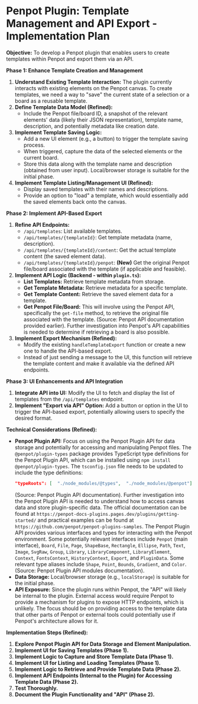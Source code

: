 # Penpot Plugin: Template Management and API Export - Implementation Plan

**Objective:** To develop a Penpot plugin that enables users to create templates within Penpot and export them via an API.

**Phase 1: Enhance Template Creation and Management**

1.  **Understand Existing Template Interaction:** The plugin currently interacts with existing elements on the Penpot canvas. To create templates, we need a way to "save" the current state of a selection or a board as a reusable template.
2.  **Define Template Data Model (Refined):**
    *   Include the Penpot file/board ID, a snapshot of the relevant elements' data (likely their JSON representation), template name, description, and potentially metadata like creation date.
3.  **Implement Template Saving Logic:**
    *   Add a new UI element (e.g., a button) to trigger the template saving process.
    *   When triggered, capture the data of the selected elements or the current board.
    *   Store this data along with the template name and description (obtained from user input). Local/browser storage is suitable for the initial phase.
4.  **Implement Template Listing/Management UI (Refined):**
    *   Display saved templates with their names and descriptions.
    *   Provide an option to "load" a template, which would essentially add the saved elements back onto the canvas.

**Phase 2: Implement API-Based Export**

1.  **Refine API Endpoints:**
    *   `/api/templates`: List available templates.
    *   `/api/templates/{templateId}`: Get template metadata (name, description).
    *   `/api/templates/{templateId}/content`: Get the actual template content (the saved element data).
    *   `/api/templates/{templateId}/penpot`:  **(New)** Get the original Penpot file/board associated with the template (if applicable and feasible).
2.  **Implement API Logic (Backend - within `plugin.ts`):**
    *   **List Templates:** Retrieve template metadata from storage.
    *   **Get Template Metadata:** Retrieve metadata for a specific template.
    *   **Get Template Content:** Retrieve the saved element data for a template.
    *   **Get Penpot File/Board:** This will involve using the Penpot API, specifically the `get-file` method, to retrieve the original file associated with the template. (Source: Penpot API documentation provided earlier). Further investigation into Penpot's API capabilities is needed to determine if retrieving a board is also possible.
3.  **Implement Export Mechanism (Refined):**
    *   Modify the existing `handleTemplateExport` function or create a new one to handle the API-based export.
    *   Instead of just sending a message to the UI, this function will retrieve the template content and make it available via the defined API endpoints.

**Phase 3: UI Enhancements and API Integration**

1.  **Integrate API into UI:** Modify the UI to fetch and display the list of templates from the `/api/templates` endpoint.
2.  **Implement "Export via API" Option:** Add a button or option in the UI to trigger the API-based export, potentially allowing users to specify the desired format.

**Technical Considerations (Refined):**

*   **Penpot Plugin API:** Focus on using the Penpot Plugin API for data storage and potentially for accessing and manipulating Penpot files. The `@penpot/plugin-types` package provides TypeScript type definitions for the Penpot Plugin API, which can be installed using `npm install @penpot/plugin-types`. The `tsconfig.json` file needs to be updated to include the type definitions:
    ```json
    "typeRoots": [  "./node_modules/@types",  "./node_modules/@penpot"],"types": ["plugin-types"],
    ```
    (Source: Penpot Plugin API documentation). Further investigation into the Penpot Plugin API is needed to understand how to access canvas data and store plugin-specific data. The official documentation can be found at `https://penpot-docs-plugins.pages.dev/plugins/getting-started/` and practical examples can be found at `https://github.com/penpot/penpot-plugins-samples`. The Penpot Plugin API provides various interfaces and types for interacting with the Penpot environment. Some potentially relevant interfaces include `Penpot` (main interface), `Board`, `File`, `Page`, `ShapeBase`, `Rectangle`, `Ellipse`, `Path`, `Text`, `Image`, `SvgRaw`, `Group`, `Library`, `LibraryComponent`, `LibraryElement`, `Context`, `FontsContext`, `HistoryContext`, `Export`, and `PluginData`. Some relevant type aliases include `Shape`, `Point`, `Bounds`, `Gradient`, and `Color`. (Source: Penpot Plugin API modules documentation).
*   **Data Storage:** Local/browser storage (e.g., `localStorage`) is suitable for the initial phase.
*   **API Exposure:**  Since the plugin runs within Penpot, the "API" will likely be internal to the plugin. External access would require Penpot to provide a mechanism for plugins to expose HTTP endpoints, which is unlikely. The focus should be on providing access to the template data that other parts of Penpot or external tools could potentially use if Penpot's architecture allows for it.

**Implementation Steps (Refined):**

1.  **Explore Penpot Plugin API for Data Storage and Element Manipulation.**
2.  **Implement UI for Saving Templates (Phase 1).**
3.  **Implement Logic to Capture and Store Template Data (Phase 1).**
4.  **Implement UI for Listing and Loading Templates (Phase 1).**
5.  **Implement Logic to Retrieve and Provide Template Data (Phase 2).**
6.  **Implement API Endpoints (Internal to the Plugin) for Accessing Template Data (Phase 2).**
7.  **Test Thoroughly.**
8.  **Document the Plugin Functionality and "API" (Phase 2).**
